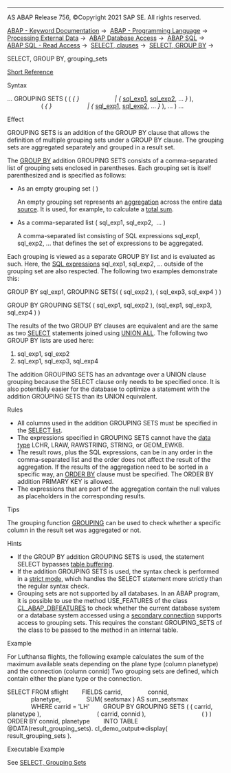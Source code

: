   

* * *

AS ABAP Release 756, ©Copyright 2021 SAP SE. All rights reserved.

[ABAP - Keyword Documentation](javascript:call_link\('abenabap.htm'\)) →  [ABAP - Programming Language](javascript:call_link\('abenabap_reference.htm'\)) →  [Processing External Data](javascript:call_link\('abenabap_language_external_data.htm'\)) →  [ABAP Database Access](javascript:call_link\('abendb_access.htm'\)) →  [ABAP SQL](javascript:call_link\('abenabap_sql.htm'\)) →  [ABAP SQL - Read Access](javascript:call_link\('abenabap_sql_reading.htm'\)) →  [SELECT, clauses](javascript:call_link\('abenselect_clauses.htm'\)) →  [SELECT, GROUP BY](javascript:call_link\('abapgroupby_clause.htm'\)) → 

SELECT, GROUP BY, grouping\_sets

[Short Reference](javascript:call_link\('abapselect_shortref.htm'\))

Syntax

... GROUPING SETS ( ( *{* *}*
                    *|* *{* [sql\_exp1](javascript:call_link\('abapsql_expr.htm'\)), [sql\_exp2](javascript:call_link\('abapsql_expr.htm'\)), ... *}* ),
                    ( *{* *}*
                    *|* *{* [sql\_exp1](javascript:call_link\('abapsql_expr.htm'\)), [sql\_exp2](javascript:call_link\('abapsql_expr.htm'\)), ... *}* ), ... ) ...

Effect

GROUPING SETS is an addition of the GROUP BY clause that allows the definition of multiple grouping sets under a GROUP BY clause. The grouping sets are aggregated separately and grouped in a result set.

The [GROUP BY](javascript:call_link\('abapgroupby_clause.htm'\)) addition GROUPING SETS consists of a comma-separated list of grouping sets enclosed in parentheses. Each grouping set is itself parenthesized and is specified as follows:

-   As an empty grouping set ( )
    
    An empty grouping set represents an [aggregation](javascript:call_link\('abenaggregate_expression_glosry.htm'\) "Glossary Entry") across the entire [data source](javascript:call_link\('abapselect_data_source.htm'\)). It is used, for example, to calculate a [total sum](javascript:call_link\('abapselect_aggregate.htm'\)).
    

-   As a comma-separated list ( sql\_exp1, sql\_exp2,  ... )
    
    A comma-separated list consisting of SQL expressions sql\_exp1, sql\_exp2, ... that defines the set of expressions to be aggregated.
    

Each grouping is viewed as a separate GROUP BY list and is evaluated as such. Here, the [SQL expressions](javascript:call_link\('abapsql_expr.htm'\)) sql\_exp1, sql\_exp2, ... outside of the grouping set are also respected. The following two examples demonstrate this:

GROUP BY sql\_exp1, GROUPING SETS( ( sql\_exp2 ), ( sql\_exp3, sql\_exp4 ) )

GROUP BY GROUPING SETS( ( sql\_exp1, sql\_exp2 ), (sql\_exp1, sql\_exp3, sql\_exp4 ) )

The results of the two GROUP BY clauses are equivalent and are the same as two [SELECT](javascript:call_link\('abapselect.htm'\)) statements joined using [UNION ALL](javascript:call_link\('abapunion.htm'\)). The following two GROUP BY lists are used here:

1.  sql\_exp1, sql\_exp2
2.  sql\_exp1, sql\_exp3, sql\_exp4

The addition GROUPING SETS has an advantage over a UNION clause grouping because the SELECT clause only needs to be specified once. It is also potentially easier for the database to optimize a statement with the addition GROUPING SETS than its UNION equivalent.

Rules

-   All columns used in the addition GROUPING SETS must be specified in the [SELECT list](javascript:call_link\('abapselect_list.htm'\)).
-   The expressions specified in GROUPING SETS cannot have the [data type](javascript:call_link\('abenddic_builtin_types.htm'\)) LCHR, LRAW, RAWSTRING, STRING, or GEOM\_EWKB.
-   The result rows, plus the SQL expressions, can be in any order in the comma-separated list and the order does not affect the result of the aggregation. If the results of the aggregation need to be sorted in a specific way, an [ORDER BY](javascript:call_link\('abaporderby_clause.htm'\)) clause must be specified. The ORDER BY addition PRIMARY KEY is allowed.
-   The expressions that are part of the aggregation contain the null values as placeholders in the corresponding results.

Tips

The grouping function [GROUPING](javascript:call_link\('abengrouping_function.htm'\)) can be used to check whether a specific column in the result set was aggregated or not.

Hints

-   If the GROUP BY addition GROUPING SETS is used, the statement SELECT bypasses [table buffering](javascript:call_link\('abentable_buffering_glosry.htm'\) "Glossary Entry").
-   If the addition GROUPING SETS is used, the syntax check is performed in a [strict mode](javascript:call_link\('abenabap_sql_strictmode_753.htm'\)), which handles the SELECT statement more strictly than the regular syntax check.
-   Grouping sets are not supported by all databases. In an ABAP program, it is possible to use the method USE\_FEATURES of the class [CL\_ABAP\_DBFEATURES](javascript:call_link\('abencl_abap_dbfeatures.htm'\)) to check whether the current database system or a database system accessed using a [secondary connection](javascript:call_link\('abensecondary_db_connection_glosry.htm'\) "Glossary Entry") supports access to grouping sets. This requires the constant GROUPING\_SETS of the class to be passed to the method in an internal table.

Example

For Lufthansa flights, the following example calculates the sum of the maximum available seats depending on the plane type (column planetype) and the connection (column connid) Two grouping sets are defined, which contain either the plane type or the connection.

SELECT FROM sflight
       FIELDS carrid,
              connid,
              planetype,
              SUM( seatsmax ) AS sum\_seatsmax
              WHERE carrid = 'LH'
       GROUP BY GROUPING SETS ( ( carrid, planetype ),
                                ( carrid, connid ),
                                ( ) )
       ORDER BY connid, planetype
       INTO TABLE @DATA(result\_grouping\_sets).
cl\_demo\_output=>display( result\_grouping\_sets ).

Executable Example

See [SELECT, Grouping Sets](javascript:call_link\('abenselect_grouping_sets_abexa.htm'\))
